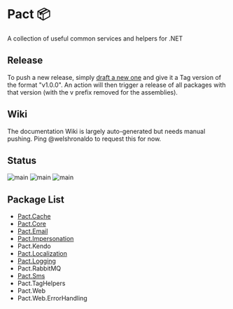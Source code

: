 # Pact 📦
A collection of useful common services and helpers for .NET

## Release
To push a new release, simply [draft a new one](https://github.com/assureddt/pact/releases/new) and give it a Tag version of the format "v1.0.0".
An action will then trigger a release of all packages with that version (with the v prefix removed for the assemblies).

## Wiki
The documentation Wiki is largely auto-generated but needs manual pushing. Ping @welshronaldo to request this for now.

## Status
![main](https://github.com/assureddt/pact/workflows/test/badge.svg)
![main](https://github.com/assureddt/pact/workflows/publish%20packages/badge.svg)
![main](https://img.shields.io/badge/gremlins-likely-orange?logo=github&labelColor=2d2d2d&logoColor=lightgray)

## Package List
* [Pact.Cache](./src/Pact.Cache)
* [Pact.Core](./src/Pact.Core)
* [Pact.Email](./src/Pact.Email)
* [Pact.Impersonation](./src/Pact.Impersonation)
* Pact.Kendo
* [Pact.Localization](./src/Pact.Localization)
* [Pact.Logging](./src/Pact.Logging)
* Pact.RabbitMQ
* [Pact.Sms](./src/Pact.Sms)
* Pact.TagHelpers
* Pact.Web
* Pact.Web.ErrorHandling
